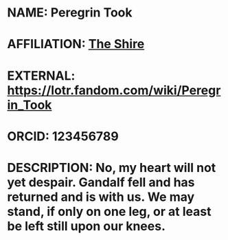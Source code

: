 # NAME: Peregrin Took
# AFFILIATION: [The Shire](https://lotr.fandom.com/wiki/The_Shire)
# EXTERNAL: https://lotr.fandom.com/wiki/Peregrin_Took
# ORCID: 123456789
# DESCRIPTION: No, my heart will not yet despair. Gandalf fell and has returned and is with us. We may stand, if only on one leg, or at least be left still upon our knees.
